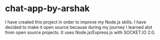 # chat-app-by-arshak
I have created this project in order to improve my Node.js skills. I have decided to make it open source because during my journey I learned alot from open source projects.
It uses Node.js/Express.js with SOCKET.IO 2.0.

